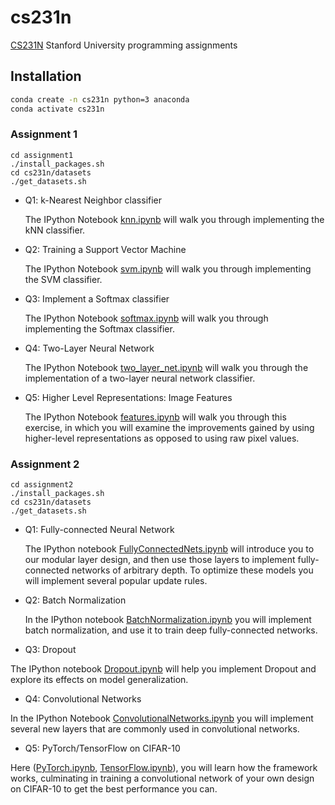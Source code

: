 # cs231n
[CS231N](http://cs231n.stanford.edu/2019/syllabus.html) Stanford University programming assignments

## Installation
```bash
conda create -n cs231n python=3 anaconda
conda activate cs231n
```
### Assignment 1
```
cd assignment1
./install_packages.sh
cd cs231n/datasets
./get_datasets.sh
```
- Q1: k-Nearest Neighbor classifier

  The IPython Notebook [knn.ipynb](https://github.com/RuslanAgishev/cs231n/blob/master/assignment1/knn.ipynb)
  will walk you through implementing the kNN classifier.
  
- Q2: Training a Support Vector Machine

  The IPython Notebook [svm.ipynb](https://github.com/RuslanAgishev/cs231n/tree/master/assignment1/svm.ipynb)
  will walk you through implementing the SVM classifier.
  
- Q3: Implement a Softmax classifier

  The IPython Notebook [softmax.ipynb](https://github.com/RuslanAgishev/cs231n/tree/master/assignment1/softmax.ipynb)
  will walk you through implementing the Softmax classifier.
  
- Q4: Two-Layer Neural Network

  The IPython Notebook [two_layer_net.ipynb](https://github.com/RuslanAgishev/cs231n/tree/master/assignment1/two_layer_net.ipynb)
  will walk you through the implementation of a two-layer neural network classifier.
  
- Q5: Higher Level Representations: Image Features

  The IPython Notebook [features.ipynb](https://github.com/RuslanAgishev/cs231n/tree/master/assignment1/features.ipynb)
  will walk you through this exercise, in which you will examine the improvements gained
  by    using higher-level representations as opposed to using raw pixel values.


### Assignment 2
```
cd assignment2
./install_packages.sh
cd cs231n/datasets
./get_datasets.sh
```

- Q1: Fully-connected Neural Network

  The IPython notebook [FullyConnectedNets.ipynb](https://github.com/RuslanAgishev/cs231n/blob/master/assignment2/FullyConnectedNets.ipynb)
  will introduce you to our modular layer design, and then use those layers to
  implement fully-connected networks of arbitrary depth. To optimize these models you will implement several popular update
  rules.
  
- Q2: Batch Normalization

  In the IPython notebook [BatchNormalization.ipynb](https://github.com/RuslanAgishev/cs231n/blob/master/assignment2/BatchNormalization.ipynb)
  you will implement batch normalization, and use it to train deep fully-connected networks.

- Q3: Dropout

The IPython notebook [Dropout.ipynb](https://github.com/RuslanAgishev/cs231n/blob/master/assignment2/Dropout.ipynb) will help you implement Dropout and explore its effects on model generalization.

- Q4: Convolutional Networks

In the IPython Notebook [ConvolutionalNetworks.ipynb](https://github.com/RuslanAgishev/cs231n/blob/master/assignment2/ConvolutionalNetworks.ipynb) you will implement several new layers that are commonly used in convolutional networks.

- Q5: PyTorch/TensorFlow on CIFAR-10

Here ([PyTorch.ipynb](https://github.com/RuslanAgishev/cs231n/blob/master/assignment2/PyTorch.ipynb),
[TensorFlow.ipynb](https://github.com/RuslanAgishev/cs231n/blob/master/assignment2/TensorFlow.ipynb)),
you will learn how the framework works, culminating in training a convolutional network of your own design on CIFAR-10 to get the best performance you can.
